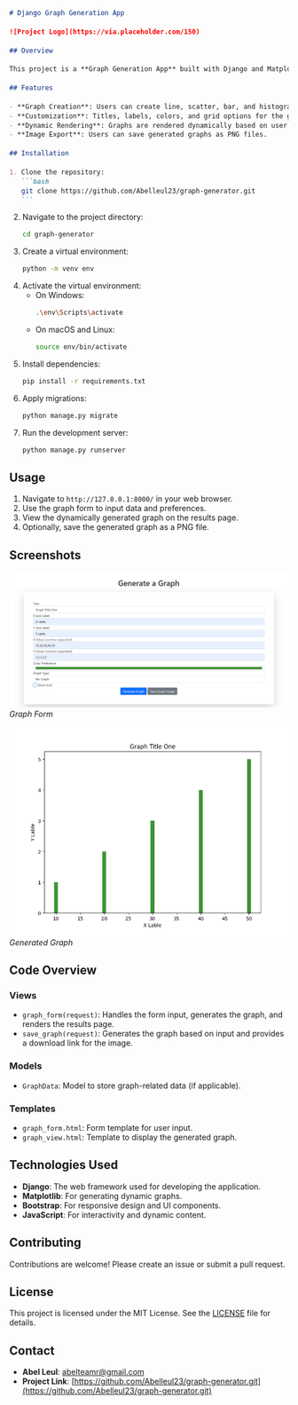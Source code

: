 ````markdown
# Django Graph Generation App

![Project Logo](https://via.placeholder.com/150)

## Overview

This project is a **Graph Generation App** built with Django and Matplotlib. It allows users to create various types of graphs (line, scatter, bar, histogram) based on user input and display them dynamically in the web interface.

## Features

- **Graph Creation**: Users can create line, scatter, bar, and histogram graphs.
- **Customization**: Titles, labels, colors, and grid options for the graphs.
- **Dynamic Rendering**: Graphs are rendered dynamically based on user input.
- **Image Export**: Users can save generated graphs as PNG files.

## Installation

1. Clone the repository:
   ```bash
   git clone https://github.com/Abelleul23/graph-generator.git
   ```
````

2. Navigate to the project directory:
   ```bash
   cd graph-generator
   ```
3. Create a virtual environment:
   ```bash
   python -m venv env
   ```
4. Activate the virtual environment:
   - On Windows:
     ```bash
     .\env\Scripts\activate
     ```
   - On macOS and Linux:
     ```bash
     source env/bin/activate
     ```
5. Install dependencies:
   ```bash
   pip install -r requirements.txt
   ```
6. Apply migrations:
   ```bash
   python manage.py migrate
   ```
7. Run the development server:
   ```bash
   python manage.py runserver
   ```

## Usage

1. Navigate to `http://127.0.0.1:8000/` in your web browser.
2. Use the graph form to input data and preferences.
3. View the dynamically generated graph on the results page.
4. Optionally, save the generated graph as a PNG file.

## Screenshots

![Graph Form](https://github.com/Abelleul23/graph-generator/raw/main/Screenshots/graph_form.png) <!-- Replace with your form screenshot URL -->
_Graph Form_

![Generated Graph](https://github.com/Abelleul23/graph-generator/raw/main/Screenshots/generated_graph.png) <!-- Replace with your graph screenshot URL -->
_Generated Graph_

## Code Overview

### Views

- `graph_form(request)`: Handles the form input, generates the graph, and renders the results page.
- `save_graph(request)`: Generates the graph based on input and provides a download link for the image.

### Models

- `GraphData`: Model to store graph-related data (if applicable).

### Templates

- `graph_form.html`: Form template for user input.
- `graph_view.html`: Template to display the generated graph.

## Technologies Used

- **Django**: The web framework used for developing the application.
- **Matplotlib**: For generating dynamic graphs.
- **Bootstrap**: For responsive design and UI components.
- **JavaScript**: For interactivity and dynamic content.

## Contributing

Contributions are welcome! Please create an issue or submit a pull request.

## License

This project is licensed under the MIT License. See the [LICENSE](LICENSE) file for details.

## Contact

- **Abel Leul**: abelteamr@gmail.com
- **Project Link**: [https://github.com/Abelleul23/graph-generator.git](https://github.com/Abelleul23/graph-generator.git)
